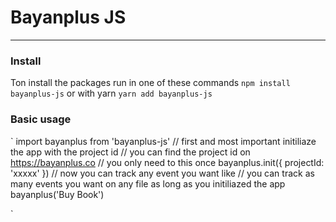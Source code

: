 # Bayanplus JS
---
### Install
Ton install the packages run in one of these commands 
`npm install bayanplus-js`
or with yarn
`yarn add bayanplus-js`

### Basic usage
`
import bayanplus from 'bayanplus-js'
// first and most important initiliaze the app with the project id
// you can find the project id on https://bayanplus.co
// you only need to this once
bayanplus.init({
    projectId: 'xxxxx'
})
// now you can track any event you want like
// you can track as many events you want on any file as long as you initiliazed the app
bayanplus('Buy Book')

`